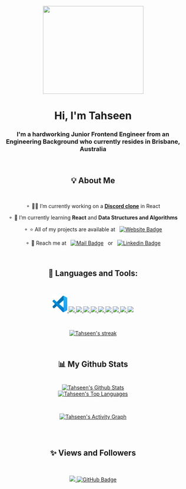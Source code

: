 <p align="center"><img width="273px" height="238px" src="https://i.imgur.com/GEm7eEe.png"/></p>

<h1 align="center">Hi, I'm Tahseen</h1>
<h3 align="center">I'm a hardworking Junior Frontend Engineer from an Engineering Background who currently resides in Brisbane, Australia</h3>

<br/>

<div class="myWrapper" align="center" markdown="1">

## 💡  About Me
  <br/>

   ⚬ 👨‍💻 I’m currently working on a **[Discord clone](https://github.com/tahseenio/discord-clone)** in React

  ⚬ 📖 I’m currently learning **React** and **Data Structures and Algorithms**

  ⚬ ⭐ All of my projects are available at &nbsp; [![Website Badge](https://img.shields.io/badge/-tahseen.com.au-FF7139?style=flat&logo=Firefox-Browser&logoColor=white&link=https://tahseen.com.au/)](https://tahseen.com.au/)
  
  

  ⚬ 📇  Reach me at &nbsp; [![Mail Badge](https://img.shields.io/badge/-tahseenislam@outlook.com.au-0078D4?style=flat&logo=Microsoft-Outlook&logoColor=white&link=mailto:tahseenislam@outlook.com.au)](mailto:tahseenislam@outlook.com.au) &nbsp; or &nbsp; [![Linkedin Badge](https://img.shields.io/badge/-Tahseen_Islam-0A66C2?style=flat&logo=Linkedin&logoColor=white&link=https://www.linkedin.com)](https://www.linkedin.com/in/tahseen1/)

<br/>

## 🧰 Languages and Tools:

<br/>

</div>

<p align="center"> 
    <a href="https://code.visualstudio.com/" target="_blank"> <img width="40px" height="45px" src="https://raw.githubusercontent.com/github/explore/80688e429a7d4ef2fca1e82350fe8e3517d3494d/topics/visual-studio-code/visual-studio-code.png"/> </a> 
    <a href="https://developer.mozilla.org/en-US/docs/Glossary/HTML5" target="_blank"> <img src="https://img.icons8.com/color/48/000000/html-5.png"/> </a> 
    <a href="https://developer.mozilla.org/en-US/docs/Web/CSS" target="_blank"> <img src="https://img.icons8.com/color/48/000000/css3.png"/> </a> 
    <a href="https://developer.mozilla.org/en-US/docs/Web/JavaScript" target="_blank"> <img src="https://img.icons8.com/color/48/000000/javascript.png"/> </a> 
    <a href="https://reactjs.org/" target="_blank"> <img src="https://img.icons8.com/color/48/000000/react-native.png"/> </a> 
    <a href="https://reactnative.dev/" target="_blank"> <img width="48px" src="https://i.imgur.com/tFxzoGe.png"/> </a> 
    <a href="https://git-scm.com/" target="_blank"> <img src="https://img.icons8.com/color/48/000000/typescript.png"/> </a> 
    <a href="https://git-scm.com/" target="_blank"> <img src="https://img.icons8.com/color/48/000000/git.png"/> </a> 
    <a href="https://www.adobe.com/au/products/photoshop.html" target="_blank"> <img src="https://img.icons8.com/color/48/000000/adobe-photoshop--v1.png"/> </a> 
    <a href="https://www.figma.com" target="_blank"> <img src="https://img.icons8.com/color/48/000000/figma--v1.png"/> </a> 
</p>

<br/>

<p align="center">
    <a href="https://github.com/tahseenio/github-readme-streak-stats">
        <img title="🔥 Get streak stats for your profile at git.io/streak-stats" alt="Tahseen's streak" src="https://github-readme-streak-stats.herokuapp.com/?user=tahseenio&theme=black-ice&hide_border=true&stroke=0000&background=060A0CD0"/>
    </a>
</p>

<div class="myWrapper" align="center" markdown="1">

<br/>

## 📊 My Github Stats

</div>

<p align="center">
  <br/>
    <a href="https://github.com/tahseenio/github-readme-stats"><img alt="Tahseen's Github Stats" src="https://github-readme-stats.vercel.app/api?username=tahseenio&show_icons=true&count_private=true&theme=react&hide_border=true&bg_color=0D1117" /></a>
  <br/>
  <a href="https://github.com/tahseenio/github-readme-stats"><img alt="Tahseen's Top Languages" src="https://github-readme-stats.vercel.app/api/top-langs/?username=tahseenio&langs_count=8&count_private=true&layout=compact&theme=react&hide_border=true&bg_color=0D1117" /></a>
  <br/>
</P>

<br/>

<p align="center">
<a href="https://github.com/tahseenio/github-readme-activity-graph"><img alt="Tahseen's Activity Graph" src="https://activity-graph.herokuapp.com/graph?username=tahseenio&bg_color=0D1117&color=5BCDEC&line=5BCDEC&point=FFFFFF&hide_border=true" /></a>
</P>

<br/>

<div class="myWrapper" align="center" markdown="1">

<br/>

## ✨ Views and Followers

<br/>

</div>

<p align="center">
  <a href="https://github.com/Meghna-DAS/github-profile-views-counter">
      <img src="https://komarev.com/ghpvc/?username=tahseenio">
  </a>
  <a href="https://github.com/tahseenio?tab=followers"><img src="https://img.shields.io/github/followers/tahseenio?label=Followers&style=social" alt="GitHub Badge"></a>
</p>
